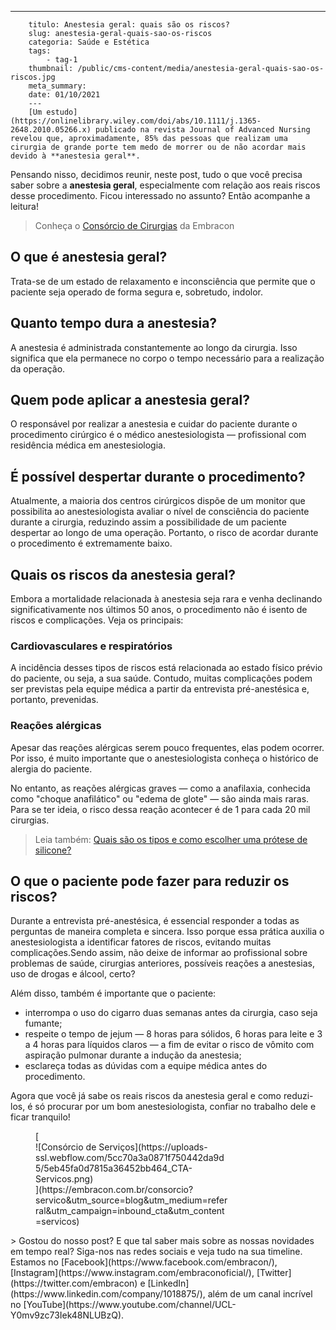 ---
        titulo: Anestesia geral: quais são os riscos?
        slug: anestesia-geral-quais-sao-os-riscos
        categoria: Saúde e Estética
        tags:
            - tag-1
        thumbnail: /public/cms-content/media/anestesia-geral-quais-sao-os-riscos.jpg
        meta_summary: 
        date: 01/10/2021
        ---
        [Um estudo](https://onlinelibrary.wiley.com/doi/abs/10.1111/j.1365-2648.2010.05266.x) publicado na revista Journal of Advanced Nursing revelou que, aproximadamente, 85% das pessoas que realizam uma cirurgia de grande porte tem medo de morrer ou de não acordar mais devido à **anestesia geral**.

Pensando nisso, decidimos reunir, neste post, tudo o que você precisa saber sobre a **anestesia geral**, especialmente com relação aos reais riscos desse procedimento. Ficou interessado no assunto? Então acompanhe a leitura!

> Conheça o [Consórcio de Cirurgias](https://www.embracon.com.br/consorcio-servicos) da Embracon

O que é anestesia geral?
------------------------

Trata-se de um estado de relaxamento e inconsciência que permite que o paciente seja operado de forma segura e, sobretudo, indolor.

Quanto tempo dura a anestesia?
------------------------------

A anestesia é administrada constantemente ao longo da cirurgia. Isso significa que ela permanece no corpo o tempo necessário para a realização da operação.

Quem pode aplicar a anestesia geral?
------------------------------------

O responsável por realizar a anestesia e cuidar do paciente durante o procedimento cirúrgico é o médico anestesiologista — profissional com residência médica em anestesiologia.

É possível despertar durante o procedimento?
--------------------------------------------

Atualmente, a maioria dos centros cirúrgicos dispõe de um monitor que possibilita ao anestesiologista avaliar o nível de consciência do paciente durante a cirurgia, reduzindo assim a possibilidade de um paciente despertar ao longo de uma operação. Portanto, o risco de acordar durante o procedimento é extremamente baixo.

Quais os riscos da anestesia geral?
-----------------------------------

Embora a mortalidade relacionada à anestesia seja rara e venha declinando significativamente nos últimos 50 anos, o procedimento não é isento de riscos e complicações. Veja os principais:

### Cardiovasculares e respiratórios

A incidência desses tipos de riscos está relacionada ao estado físico prévio do paciente, ou seja, a sua saúde. Contudo, muitas complicações podem ser previstas pela equipe médica a partir da entrevista pré-anestésica e, portanto, prevenidas.

### Reações alérgicas

Apesar das reações alérgicas serem pouco frequentes, elas podem ocorrer. Por isso, é muito importante que o anestesiologista conheça o histórico de alergia do paciente.

No entanto, as reações alérgicas graves — como a anafilaxia, conhecida como "choque anafilático" ou "edema de glote" — são ainda mais raras. Para se ter ideia, o risco dessa reação acontecer é de 1 para cada 20 mil cirurgias.

> Leia também: [Quais são os tipos e como escolher uma prótese de silicone?](https://www.embracon.com.br/blog/quais-sao-os-tipos-e-como-escolher-uma-protese-de-silicone)

O que o paciente pode fazer para reduzir os riscos?
---------------------------------------------------

Durante a entrevista pré-anestésica, é essencial responder a todas as perguntas de maneira completa e sincera. Isso porque essa prática auxilia o anestesiologista a identificar fatores de riscos, evitando muitas complicações.Sendo assim, não deixe de informar ao profissional sobre problemas de saúde, cirurgias anteriores, possíveis reações a anestesias, uso de drogas e álcool, certo?

Além disso, também é importante que o paciente:

- interrompa o uso do cigarro duas semanas antes da cirurgia, caso seja fumante;
- respeite o tempo de jejum — 8 horas para sólidos, 6 horas para leite e 3 a 4 horas para líquidos claros — a fim de evitar o risco de vômito com aspiração pulmonar durante a indução da anestesia;
- esclareça todas as dúvidas com a equipe médica antes do procedimento.

Agora que você já sabe os reais riscos da anestesia geral e como reduzi-los, é só procurar por um bom anestesiologista, confiar no trabalho dele e ficar tranquilo!

<figure class="w-richtext-figure-type-image w-richtext-align-center" style="max-width:310px">[<div>![Consórcio de Serviços](https://uploads-ssl.webflow.com/5cc70a3a0871f750442da9d5/5eb45fa0d7815a36452bb464_CTA-Servicos.png)</div>](https://embracon.com.br/consorcio?servico&utm_source=blog&utm_medium=referral&utm_campaign=inbound_cta&utm_content=servicos)</figure>> Gostou do nosso post? E que tal saber mais sobre as nossas novidades em tempo real? Siga-nos nas redes sociais e veja tudo na sua timeline. Estamos no [Facebook](https://www.facebook.com/embracon/), [Instagram](https://www.instagram.com/embraconoficial/), [Twitter](https://twitter.com/embracon) e [LinkedIn](https://www.linkedin.com/company/1018875/), além de um canal incrível no [YouTube](https://www.youtube.com/channel/UCL-Y0mv9zc73Iek48NLUBzQ).
        